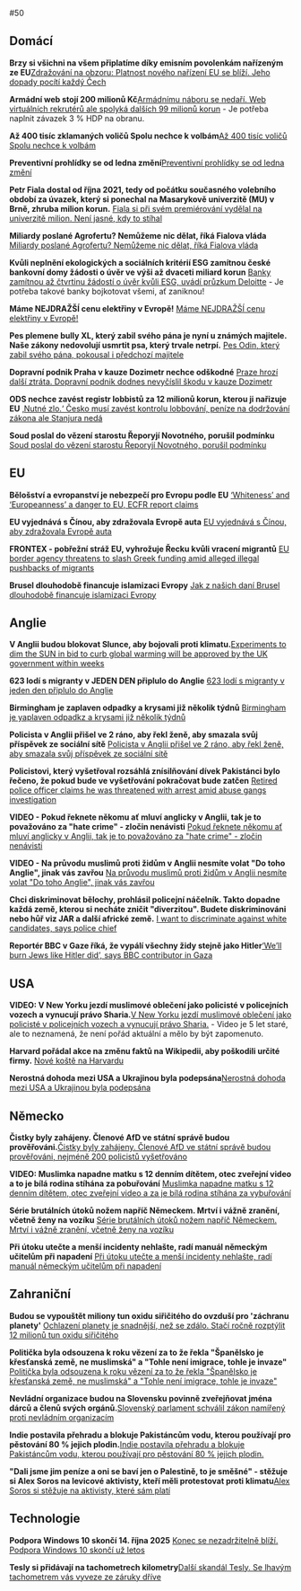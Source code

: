 #50

## Domácí

**Brzy si všichni na všem připlatíme díky emisním povolenkám nařízeným ze EU**[Zdražování na obzoru: Platnost nového nařízení EU se blíží. Jeho dopady pocítí každý Čech](https://sportdenik.cz/nejnovejsi-zpravy/tezke-dny-pro-cechy-se-blizi-tento-problem-se-dotkne-vsech/petrsindelar/)

**Armádní web stojí 200 milionů Kč**[Armádnímu náboru se nedaří. Web virtuálních rekrutérů ale spolyká dalších 99 milionů korun](https://www.novinky.cz/clanek/domaci-armadnimu-naboru-se-nedari-web-virtualnich-rekruteru-ale-spolyka-dalsich-99-milionu-korun-40510365) - Je potřeba naplnit závazek 3 % HDP na obranu.

**Až 400 tisíc zklamaných voličů Spolu nechce k volbám**[Až 400 tisíc voličů Spolu nechce k volbám](https://www.novinky.cz/clanek/volby-do-poslanecke-snemovny-az-400-tisic-volicu-spolu-nechce-k-volbam-40519352)

**Preventivní prohlídky se od ledna změní**[Preventivní prohlídky se od ledna změní](https://www.novinky.cz/clanek/zdravi-preventivni-prohlidky-se-od-ledna-zmeni-40518434)

**Petr Fiala dostal od října 2021, tedy od počátku současného volebního období za úvazek, který si ponechal na Masarykově univerzitě (MU) v Brně, zhruba milion korun.** [Fiala si při svém premiérování vydělal na univerzitě milion. Není jasné, kdy to stíhal](https://www.echo24.cz/a/HGvcQ/zpravy-domov-fiala-premier-univerzita-milion-neni-jasne-stihal)

**Miliardy poslané Agrofertu? Nemůžeme nic dělat, říká Fialova vláda** [Miliardy poslané Agrofertu? Nemůžeme nic dělat, říká Fialova vláda](https://www.seznamzpravy.cz/clanek/domaci-kauzy-miliardy-poslane-agrofertu-nemuzeme-nic-delat-rika-fialova-vlada-271375)

**Kvůli neplnění ekologických a sociálních kritérií ESG zamítnou české bankovní domy žádosti o úvěr ve výši až dvaceti miliard korun** [Banky zamítnou až čtvrtinu žádostí o úvěr kvůli ESG, uvádí průzkum Deloitte](https://www.seznamzpravy.cz/clanek/ekonomika-banky-zamitnou-az-ctvrtinu-zadosti-o-uver-kvuli-esg-uvadi-pruzkum-deloitte-273741) - Je potřeba takové banky bojkotovat všemi, ať zaniknou!

**Máme NEJDRAŽŠÍ cenu elektřiny v Evropě!** [Máme NEJDRAŽŠÍ cenu elektřiny v Evropě!](https://x.com/Ministerstvocz/status/1910632819035873703)

**Pes plemene bully XL, který zabil svého pána je nyní u známých majitele. Naše zákony nedovolují usmrtit psa, který trvale netrpí.** [Pes Odin, který zabil svého pána, pokousal i předchozí majitele](https://www.novinky.cz/clanek/krimi-pes-odin-ktery-zabil-sveho-pana-pokousal-i-predchozi-majitele-40517052#dop_ab_variant=0&dop_id=40517052&dop_req_id=hlF3BfOpfWP-202504111529&dop_source_zone_name=novinky.web.nexttoart)

**Dopravní podnik Praha v kauze Dozimetr nechce odškodné** [Praze hrozí další ztráta. Dopravní podnik dodnes nevyčíslil škodu v kauze Dozimetr](https://www.idnes.cz/zpravy/domaci/dopravni-podnik-praha-dozimetr-kauza-skoda.A250411_173421_domaci_stud?zdroj=otvirak)

**ODS nechce zavést registr lobbistů za 12 milionů korun, kterou ji nařizuje EU** [‚Nutné zlo.‘ Česko musí zavést kontrolu lobbování, peníze na dodržování zákona ale Stanjura nedá](https://www.irozhlas.cz/zpravy-domov/zakon-o-lobbingu-stanjura-ministerstvo-financi-protikorupcni-zakony_2504120500_tec)

**Soud poslal do vězení starostu Řeporyjí Novotného, porušil podmínku** [Soud poslal do vězení starostu Řeporyjí Novotného, porušil podmínku](https://www.idnes.cz/zpravy/domaci/soud-poslal-na-tri-mesice-do-vezeni-starostu-reporyji-novotneho.A250507_144201_domaci_hejj)


## EU

**Bělošství a evropanství je nebezpečí pro Evropu podle EU** [‘Whiteness’ and ‘Europeanness’ a danger to EU, ECFR report claims ](https://brusselssignal.eu/2024/09/whiteness-and-europeanness-a-danger-to-eu-ecfr-report-claims/)

**EU vyjednává s Čínou, aby zdražovala Evropě auta** [EU vyjednává s Čínou, aby zdražovala Evropě auta](https://x.com/Ministerstvocz/status/1910630390710120664)

**FRONTEX - pobřežní stráž EU, vyhrožuje Řecku kvůli vracení migrantů** [EU border agency threatens to slash Greek funding amid alleged illegal pushbacks of migrants](https://www.politico.eu/article/eu-border-agency-frontex-greece-pushbacks-migration/)

**Brusel dlouhodobě financuje islamizaci Evropy** [Jak z našich daní Brusel dlouhodobě financuje islamizaci Evropy](https://www.echo24.cz/a/HzYGs/svet-zpravy-jak-z-nasich-dani-brusel-dlouhodobe-financuje-islamizaci-evropy-evropska-komise-muslimske-bratrstvo)

## Anglie 

**V Anglii budou blokovat Slunce, aby bojovali proti klimatu.**[Experiments to dim the SUN in bid to curb global warming will be approved by the UK government within weeks](https://www.dailymail.co.uk/sciencetech/article-14638689/Experiments-dim-SUN-curb-global-warming.html)

**623 lodí s migranty v JEDEN DEN připlulo do Anglie** [623 lodí s migranty v jeden den připlulo do Anglie](http://x.com/AFpost/status/1911188833187615034)

**Birmingham je zaplaven odpadky a krysami již několik týdnů** [Birmingham je yaplaven odpadkz a krysami již několik týdnů](https://x.com/BlkoJa/status/1910263633805819985)

**Policista v Anglii přišel ve 2 ráno, aby řekl ženě, aby smazala svůj příspěvek ze sociální sítě** [Policista v Anglii přišel ve 2 ráno, aby řekl ženě, aby smazala svůj příspěvek ze sociální sítě](https://x.com/Suffragent_/status/1910022828319203819)

**Policistovi, který vyšetřoval rozsáhlá znísilňování dívek Pakistánci bylo řečeno, že pokud bude ve vyšetřování pokračovat bude zatčen** [Retired police officer claims he was threatened with arrest amid abuse gangs investigation ](https://www.gbnews.com/news/grooming-gangs-retired-police-officer-arrest-threat-abuse-rape-investigation)

**VIDEO - Pokud řeknete někomu ať mluví anglicky v Anglii, tak je to považováno za "hate crime" - zločin nenávisti** [Pokud řeknete někomu ať mluví anglicky v Anglii, tak je to považováno za "hate crime" - zločin nenávisti](https://x.com/Basil_TGMD/status/1911234814314741938)

**VIDEO - Na průvodu muslimů proti židům v Anglii nesmíte volat "Do toho Anglie", jinak vás zavřou** [Na průvodu muslimů proti židům v Anglii nesmíte volat "Do toho Anglie", jinak vás zavřou](https://x.com/amuse/status/1911408325842915360)

**Chci diskriminovat bělochy, prohlásil policejní náčelník. Takto dopadne každá země, kterou si necháte zničit "diverzitou". Budete diskriminováni nebo hůř viz JAR a další africké země.** [I want to discriminate against white candidates, says police chief ](https://www.telegraph.co.uk/news/2025/04/11/i-want-to-discriminate-against-white-candidates-says-police/)

**Reportér BBC v Gaze říká, že vypálí všechny židy stejně jako Hitler**[‘We’ll burn Jews like Hitler did’, says BBC contributor in Gaza](https://www.telegraph.co.uk/news/2025/04/26/well-burn-jews-like-hitler-did-says-bbcs-reporter-in-gaza/)

## USA

**VIDEO: V New Yorku jezdí muslimové oblečení jako policisté v policejních vozech a vynucují právo Sharia.**[V New Yorku jezdí muslimové oblečení jako policisté v policejních vozech a vynucují právo Sharia.](https://x.com/ImtiazMadmood/status/1914979133689405744) - Video je 5 let staré, ale to neznamená, že není pořád aktuální a mělo by být zapomenuto.

**Harvard pořádal akce na změnu faktů na Wikipedii, aby poškodili určité firmy.** [Nové koště na Harvardu](https://www.echo24.cz/a/HTEAk/kometar-martin-weiss-usa-nove-koste-na-harvardu)

**Nerostná dohoda mezi USA a Ukrajinou byla podepsána**[Nerostná dohoda mezi USA a Ukrajinou byla podepsána](https://www.novinky.cz/clanek/valka-na-ukrajine-usa-a-ukrajina-podepsaly-dohodu-40519473)

## Německo

**Čistky byly zahájeny. Členové AfD ve státní správě budou prověřováni.**[Čistky byly zahájeny. Členové AfD ve státní správě budou prověřováni, nejméně 200 policistů vyšetřováno](https://www.echo24.cz/a/HHaYu/zpravy-svet-clenove-afd-ve-statni-zprave-budou-v-nekterych-spolkovych-zemich-proverovani)

**VIDEO: Muslimka napadne matku s 12 denním dítětem, otec zveřejní video a to je bílá rodina stíhána za pobuřování** [Muslimka napadne matku s 12 denním dítětem, otec zveřejní video a za je bílá rodina stíhána za vybuřování](https://x.com/Ministerstvocz/status/1915087006515790110)

**Série brutálních útoků nožem napříč Německem. Mrtví i vážně zranění, včetně ženy na vozíku** [Série brutálních útoků nožem napříč Německem. Mrtví i vážně zranění, včetně ženy na vozíku](https://www.echo24.cz/a/Hfn7v/zpravy-svet-utoky-nozem-v-nemecku)

**Při útoku utečte a menší incidenty nehlašte, radí manuál německým učitelům při napadení** [Při útoku utečte a menší incidenty nehlašte, radí manuál německým učitelům při napadení](https://www.novinky.cz/clanek/zahranicni-evropa-pri-utoku-utecte-a-mensi-incidenty-nehlaste-radi-manual-nemeckym-ucitelum-pri-napadeni-40517461)

## Zahraniční

**Budou se vypouštět miliony tun oxidu siřičitého do ovzduší pro 'záchranu planety'**
[Ochlazení planety je snadnější, než se zdálo. Stačí ročně rozptýlit 12 milionů tun oxidu siřičitého](https://vtm.zive.cz/clanky/ochlazeni-planety-je-snadnejsi-nez-se-zdalo-staci-rocne-rozptylit-12-milionu-tun-oxidu-siriciteho/sc-870-a-234562/default.aspx)

**Politička byla odsouzena k roku vězení za to že řekla "Španělsko je křesťanská země, ne muslimská" a "Tohle není imigrace, tohle je invaze"** [Politička byla odsouzena k roku vězení za to že řekla "Španělsko je křesťanská země, ne muslimská" a "Tohle není imigrace, tohle je invaze"](https://x.com/AFpost/status/1911173730560344294)

**Nevládní organizace budou na Slovensku povinně zveřejňovat jména dárců a členů svých orgánů.**[Slovenský parlament schválil zákon namířený proti nevládním organizacím](https://www.novinky.cz/clanek/zahranicni-slovensky-parlament-schvalil-zakon-namireny-proti-nevladnim-organizacim-40517742)

**Indie postavila přehradu a blokuje Pakistáncům vodu, kterou používají pro pěstování 80 % jejich plodin.**[Indie postavila přehradu a blokuje Pakistáncům vodu, kterou používají pro pěstování 80 % jejich plodin.](https://www.businesstoday.in/india/story/indus-waters-treaty-freeze-indias-dam-push-could-dry-out-pakistans-crops-what-happens-next-473384-2025-04-24)

**"Dali jsme jim peníze a oni se baví jen o Palestině, to je směšné" - stěžuje si Alex Soros na levicové aktivisty, kteří měli protestovat proti klimatu**[Alex Soros si stěžuje na aktivisty, které sám platí](https://www.foxnews.com/politics/alex-soros-fumes-left-wing-climate-group-over-palestine-obsession-what-the-hell)

## Technologie

**Podpora Windows 10 skončí 14. října 2025** [Konec se nezadržitelně blíží. Podpora Windows 10 skončí už letos](https://www.novinky.cz/clanek/internet-a-pc-software-konec-se-nezadrzitelne-blizi-podpora-windows-10-skonci-uz-letos-40517285)

**Tesly si přidávají na tachometrech kilometry**[Další skandál Tesly. Se lhavým tachometrem vás vyveze ze záruky dříve](https://www.idnes.cz/auto/zpravodajstvi/tesla-model-y-tachometr-digital-soud-kalifonie-podvod-chyba.A250422_165434_automoto_dohr)
